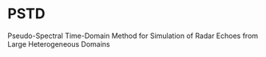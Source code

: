 # PSTD
Pseudo-Spectral Time-Domain Method for Simulation of Radar Echoes from Large Heterogeneous Domains
